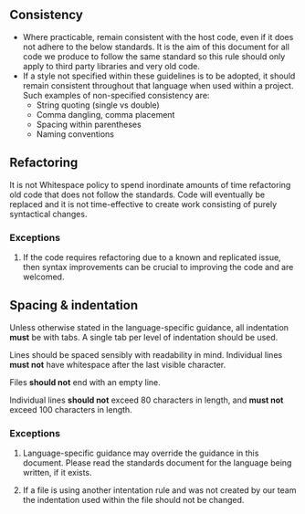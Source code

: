 ## Consistency
 - Where practicable, remain consistent with the host code, even if it does not adhere to the below standards. It is the aim of this document for all code we produce to follow the same standard so this rule should only apply to third party libraries and very old code.
 - If a style  not specified within these guidelines is to be adopted, it should remain consistent throughout that language when used within a project. Such examples of non-specified consistency are:
	- String quoting (single vs double)
	- Comma dangling, comma placement
	- Spacing within parentheses
	- Naming conventions

## Refactoring
It is not Whitespace policy to spend inordinate amounts of time refactoring old code that does not follow the standards. Code will eventually be replaced and it is not time-effective to create work consisting of purely syntactical changes.

### Exceptions
1. If the code requires refactoring due to a known and replicated issue, then syntax improvements can be crucial to improving the code and are welcomed.

## Spacing & indentation
Unless otherwise stated in the language-specific guidance, all indentation **must** be with tabs. A single tab per level of indentation should be used.

Lines should be spaced sensibly with readability in mind. Individual lines **must not** have whitespace after the last visible character.

Files **should not** end with an empty line.

Individual lines **should not** exceed 80 characters in length, and **must not** exceed 100 characters in length.

### Exceptions
1. Language-specific guidance may override the guidance in this document. Please read the standards document for the language being written, if it exists.

2. If a file is using another intentation rule and was not created by our team the indentation used within the file should not be changed.
